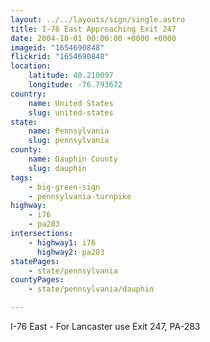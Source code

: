 ```yaml
---
layout: ../../layouts/sign/single.astro
title: I-76 East Approaching Exit 247
date: 2004-10-01 00:00:00 +0000 +0000
imageid: "1654690848"
flickrid: "1654690848"
location:
    latitude: 40.210097
    longitude: -76.793672
country:
    name: United States
    slug: united-states
state:
    name: Pennsylvania
    slug: pennsylvania
county:
    name: Dauphin County
    slug: dauphin
tags:
    - big-green-sign
    - pennsylvania-turnpike
highway:
    - i76
    - pa283
intersections:
    - highway1: i76
      highway2: pa283
statePages:
    - state/pennsylvania
countyPages:
    - state/pennsylvania/dauphin

---
```

I-76 East - For Lancaster use Exit 247, PA-283